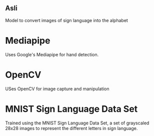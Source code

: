 ## Asli

Model to convert images of sign language into the alphabet

# Mediapipe

Uses Google's Mediapipe for hand detection.

# OpenCV

USes OpenCV for image capture and manipulation

# MNIST Sign Language Data Set

Trained using the MNIST Sign Language Data Set, a set of grayscaled 28x28 images to represent the different letters in sign language.